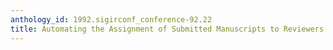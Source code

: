 ```yaml
---
anthology_id: 1992.sigirconf_conference-92.22
title: Automating the Assignment of Submitted Manuscripts to Reviewers
---
```

